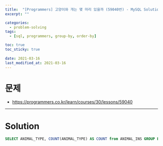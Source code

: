 ```yaml
---
title:  "[Programmers] 고양이와 개는 몇 마리 있을까 (59040번) - MySQL Solution"
excerpt: ""

categories:
  - problem-solving
tags:
  - [sql, programmers, group-by, order-by]

toc: true
toc_sticky: true
 
date: 2021-03-16
last_modified_at: 2021-03-16
---
```


# 문제
- https://programmers.co.kr/learn/courses/30/lessons/59040

---

# Solution

``` sql
SELECT ANIMAL_TYPE, COUNT(ANIMAL_TYPE) AS COUNT from ANIMAL_INS GROUP BY ANIMAL_TYPE ORDER BY ANIMAL_TYPE
```
